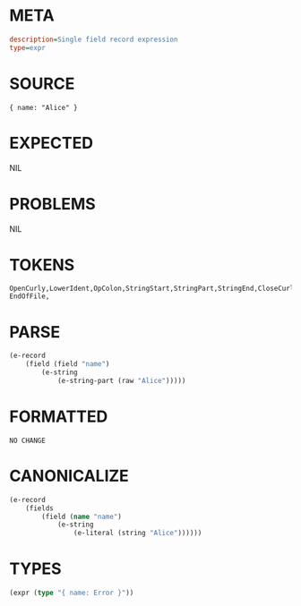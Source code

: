 # META
~~~ini
description=Single field record expression
type=expr
~~~
# SOURCE
~~~roc
{ name: "Alice" }
~~~
# EXPECTED
NIL
# PROBLEMS
NIL
# TOKENS
~~~zig
OpenCurly,LowerIdent,OpColon,StringStart,StringPart,StringEnd,CloseCurly,
EndOfFile,
~~~
# PARSE
~~~clojure
(e-record
	(field (field "name")
		(e-string
			(e-string-part (raw "Alice")))))
~~~
# FORMATTED
~~~roc
NO CHANGE
~~~
# CANONICALIZE
~~~clojure
(e-record
	(fields
		(field (name "name")
			(e-string
				(e-literal (string "Alice"))))))
~~~
# TYPES
~~~clojure
(expr (type "{ name: Error }"))
~~~
